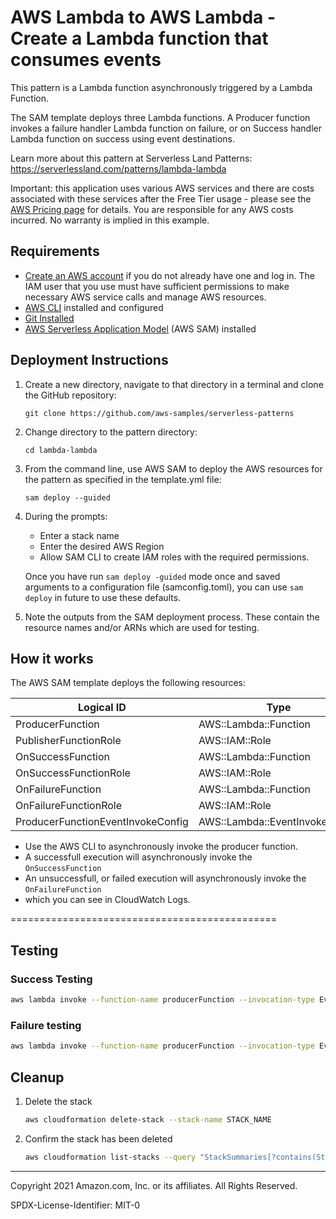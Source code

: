 # AWS Lambda to AWS Lambda - Create a Lambda function that consumes events

This pattern is a Lambda function asynchronously triggered by a Lambda Function. 

The SAM template deploys three Lambda functions. A Producer function invokes a failure handler Lambda function on failure, or on Success handler Lambda function on success using event destinations.

Learn more about this pattern at Serverless Land Patterns: https://serverlessland.com/patterns/lambda-lambda

Important: this application uses various AWS services and there are costs associated with these services after the Free Tier usage - please see the [AWS Pricing page](https://aws.amazon.com/pricing/) for details. You are responsible for any AWS costs incurred. No warranty is implied in this example.

## Requirements

* [Create an AWS account](https://portal.aws.amazon.com/gp/aws/developer/registration/index.html) if you do not already have one and log in. The IAM user that you use must have sufficient permissions to make necessary AWS service calls and manage AWS resources.
* [AWS CLI](https://docs.aws.amazon.com/cli/latest/userguide/install-cliv2.html) installed and configured
* [Git Installed](https://git-scm.com/book/en/v2/Getting-Started-Installing-Git)
* [AWS Serverless Application Model](https://docs.aws.amazon.com/serverless-application-model/latest/developerguide/serverless-sam-cli-install.html) (AWS SAM) installed

## Deployment Instructions

1. Create a new directory, navigate to that directory in a terminal and clone the GitHub repository:
    ``` 
    git clone https://github.com/aws-samples/serverless-patterns
    ```
1. Change directory to the pattern directory:
    ```
    cd lambda-lambda
    ```
1. From the command line, use AWS SAM to deploy the AWS resources for the pattern as specified in the template.yml file:
    ```
    sam deploy --guided
    ```
1. During the prompts:
    * Enter a stack name
    * Enter the desired AWS Region
    * Allow SAM CLI to create IAM roles with the required permissions.

    Once you have run `sam deploy -guided` mode once and saved arguments to a configuration file (samconfig.toml), you can use `sam deploy` in future to use these defaults.

1. Note the outputs from the SAM deployment process. These contain the resource names and/or ARNs which are used for testing.

## How it works

The AWS SAM template deploys the following resources:

| Logical ID | Type | 
| --- | --- |
| ProducerFunction | AWS::Lambda::Function | 
| PublisherFunctionRole | AWS::IAM::Role |
| OnSuccessFunction | AWS::Lambda::Function | 
| OnSuccessFunctionRole | AWS::IAM::Role |
| OnFailureFunction | AWS::Lambda::Function | 
| OnFailureFunctionRole | AWS::IAM::Role |
| ProducerFunctionEventInvokeConfig | AWS::Lambda::EventInvokeConfig |

* Use the AWS CLI to asynchronously invoke the producer function.
* A successfull execution will asynchronously invoke the `OnSuccessFunction`
* An unsuccessfull, or failed execution will asynchronously invoke the `OnFailureFunction`
* which you can see in CloudWatch Logs.

==============================================

## Testing

### Success Testing

```bash
aws lambda invoke --function-name producerFunction --invocation-type Event --payload  '{"Success":true}' response.json --cli-binary-format raw-in-base64-out
```

### Failure testing
```bash
aws lambda invoke --function-name producerFunction --invocation-type Event --payload  '{"Success":false}' response.json --cli-binary-format raw-in-base64-out
```

## Cleanup
 
1. Delete the stack
    ```bash
    aws cloudformation delete-stack --stack-name STACK_NAME
    ```
1. Confirm the stack has been deleted
    ```bash
    aws cloudformation list-stacks --query "StackSummaries[?contains(StackName,'STACK_NAME')].StackStatus"
    ```
----
Copyright 2021 Amazon.com, Inc. or its affiliates. All Rights Reserved.

SPDX-License-Identifier: MIT-0
